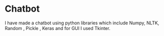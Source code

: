# Chatbot  

I have made a chatbot using python libraries which include Numpy, NLTK, Random , Pickle , Keras and for GUI I used Tkinter.
